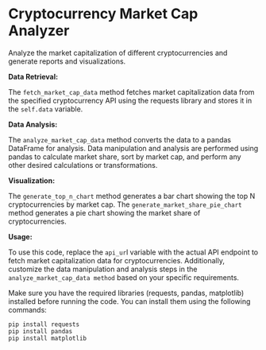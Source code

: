 # Cryptocurrency Market Cap Analyzer

Analyze the market capitalization of different cryptocurrencies and generate reports and visualizations.

__Data Retrieval:__

The ```fetch_market_cap_data``` method fetches market capitalization data from the specified cryptocurrency API using the requests library and stores it in the ```self.data``` variable.

__Data Analysis:__

The ```analyze_market_cap_data``` method converts the data to a pandas DataFrame for analysis.
Data manipulation and analysis are performed using pandas to calculate market share, sort by market cap, and perform any other desired calculations or transformations.

__Visualization:__

The ```generate_top_n_chart``` method generates a bar chart showing the top N cryptocurrencies by market cap.
The ```generate_market_share_pie_chart``` method generates a pie chart showing the market share of cryptocurrencies.

__Usage:__

To use this code, replace the ```api_ur```l variable with the actual API endpoint to fetch market capitalization data for cryptocurrencies. Additionally, customize the data manipulation and analysis steps in the ```analyze_market_cap_data method``` based on your specific requirements.

Make sure you have the required libraries (requests, pandas, matplotlib) installed before running the code. You can install them using the following commands:
```
pip install requests
pip install pandas
pip install matplotlib
```
